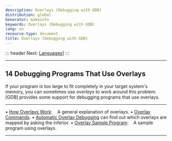 ```yaml
---
description: Overlays (Debugging with GDB)
distribution: global
Generator: makeinfo
keywords: Overlays (Debugging with GDB)
lang: en
resource-type: document
title: Overlays (Debugging with GDB)
---
```

::: header
Next: [Languages](Languages.html#Languages)]
:::

---

## 14 Debugging Programs That Use Overlays

If your program is too large to fit completely in your target system's memory, you can sometimes use *overlays* to work around this problem. [GDB] provides some support for debugging programs that use overlays.

---

• [How Overlays Work](How-Overlays-Work.html#How-Overlays-Work):                                      A general explanation of overlays.
• [Overlay Commands](Overlay-Commands.html#Overlay-Commands).
• [Automatic Overlay Debugging](Automatic-Overlay-Debugging.html#Automatic-Overlay-Debugging) can find out which overlays are mapped by asking the inferior.
• [Overlay Sample Program](Overlay-Sample-Program.html#Overlay-Sample-Program):                       A sample program using overlays.

---
